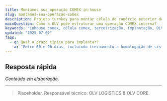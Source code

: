 ```yaml
---
title: Montamos sua operação COMEX in-house
slug: montamos-sua-operacao-comex
description: Projeto turnkey para montar célula de comércio exterior dentro da sua empresa, com processos, sistemas e equipe.
mainQuestion: Como a OLV pode estruturar uma operação COMEX interna?
keywords: "inhouse comex, célula comex, terceirização, implantação, OLV Core"
updated: "2025-07-02"
faqs:
  - q: Qual o prazo típico para implantar?
    a: "Entre 60 e 90 dias, incluindo treinamento e homologação de sistemas."
---
```


## Resposta rápida

*Conteúdo em elaboração.*

---

> Placeholder. Responsável técnico: OLV LOGISTICS & OLV CORE. 